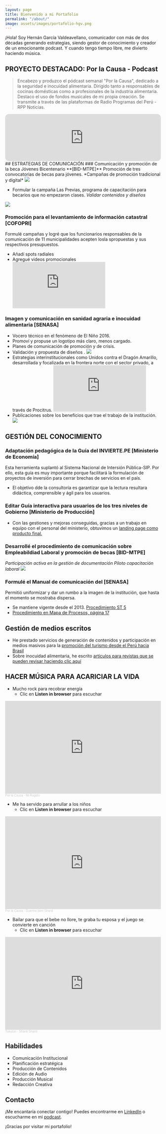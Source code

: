 ```yaml
---
layout: page
title: Bienvenido a mi Portafolio
permalink: "/about/"
image: assets/images/portafolio-hgv.png
---
```


¡Hola! Soy Hernán García Valdeavellano, comunicador con más de dos décadas generando estrategias, siendo gestor de conocimiento y creador de un emocionante podcast. Y cuando tengo tiempo libre, me divierto haciendo música.

## PROYECTO DESTACADO: Por la Causa - Podcast
> Encabezo y produzco el pódcast semanal "Por la Causa", dedicado a la seguridad e inocuidad alimentaria. Dirigido tanto a responsables de cocinas domésticas como a profesionales de la industria alimentaria. Destaco el uso de fondos musicales de mi propia creación. Se transmite a través de las plataformas de Radio Programas del Perú - RPP Noticias.
<iframe style="border-radius:12px" src="https://open.spotify.com/embed/show/4sZ8qT1zlrlg161D1Pw88e?utm_source=generator" width="100%" height="152" frameBorder="0" allowfullscreen="" allow="autoplay; clipboard-write; encrypted-media; fullscreen; picture-in-picture" loading="lazy"></iframe>
## ESTRATEGIAS DE COMUNICACIÓN
### Comunicación y promoción de la beca Jóvenes Bicentenario **[BID-MTPE]**
Promoción de tres convocatorias de becas para jóvenes. *Campañas de promoción tradicional y digital*
 <img src="{{site.baseurl}}/assets/thumbnails/22-consultoria-beca.jpg" class="garnish rounded float-left"/>
  
  - Formular la campaña Las Previas, programa de capacitación para becarios que no empezaron clases. *Validar contenidos y diseños*
  <img src="{{site.baseurl}}/assets/thumbnails/22-las-previas-jovenes-bicentenario.jpg"/>

### Promoción para el levantamiento de información catastral **[COFOPRI]**
Formulé campañas y logré que los funcionarios responsables de la comunicación de 11 municipalidades acepten losla spropuestas y sus respectivos presupuestos.
- Añadí spots radiales
- Agregué videos promocionales 
  <div class="video-responsive">
  <iframe src="https://www.youtube.com/embed/qvE0bgddt5k" alt="Colabora con COFOPRI" frameborder="0" allowfullscreen></iframe>
  </div> 
        
### Imagen y comunicación en sanidad agraria e inocuidad alimentaria **[SENASA]**
- Vocero técnico en el fenómeno de El Niño 2016.
- Promoví y propuse un logotipo más claro, menos cargado.
- Planes de comunicación de promoción y de crisis.
- Validación y propuesta de diseños .
     <img src="{{site.baseurl}}/assets/postImages/senasa1pc.jpg" class="garnish rounded float-left"/>
- Estrategias interinstitucionales como Unidos contra el Dragón Amarillo, desarrollada y focalizada en la frontera norte con el sector privado, a través de Procitrus.
    <iframe src="https://www.youtube.com/embed/hfVe6BkYUB0" alt="Contra la plaga Dragón amarillo o HLB" frameborder="0" allowfullscreen></iframe>
- Publicaciones sobre los beneficios que trae el trabajo de la institución.
     <img src="{{site.baseurl}}/assets/thumbnails/19-frambuesas-peru-hernan.jpg"/>

## GESTIÓN DEL CONOCIMIENTO

### Adaptación pedagógica de la Guía del INVIERTE.PE **[Ministerio de Economía]**
Esta herramienta suplantó al Sistema Nacional de Intersión Pública-SIP.
Por ello, esta guía es muy importante porque facilitará la formulación de proyectos de inversión para cerrar brechas de servicios en el país.
  - El objetivo dde la consultoría es garantizar que la lectura resultara didáctica, comprensible y ágil para los usuarios.

### Editar Guía interactiva para usuarios de los tres niveles de Gobierno **[Ministerio de Producción]**
  - Con las gestiones y mejoras conseguidas, gracias a un trabajo en equipo con el personal del ministerio, obtuvimos un [landing page como producto final.](https://instrumentosfinancieros.produce.gob.pe/)
    
### Desarrollé el procedimiento de comunicación sobre Empleabildiad Laboral y promoción de becas **[BID-MTPE]**
   *Participación activa en la gestión de documentación Piloto capacitación laboral*
   <img src="{{site.baseurl}}/assets/thumbnails/22-documentacion-piloto-capacitacion-laboral-BID-MTPE.jpg" />
   
### Formulé el Manual de comunicación del **[SENASA]**
Permitió uniformizar y dar un rumbo a la imagen de la institución, que hasta el momento se mostraba dispersa. 
  - Se mantiene vigente desde el 2013. [Procedimiento ST 5](https://drive.google.com/file/d/1Luxe6JbPXoId2lBWF6-tSXm4EeaxwpWP/view?usp=sharing)     
  - [Procedimiento en Mapa de Procesos, página 17](https://www.senasa.gob.pe/senasa/descargasarchivos/2014/11/Mapa-de-Procesos-del-SENASA.pdf)  

## Gestión de medios escritos
- He prestado servicios de generación de contenidos y participación en medios masivos para la [promoción del turismo desde el Perú hacia Brasil](https://www.hernangarciaval.com/2023/01/25/vuelve-carnaval-brasil/)
- Sobre inocuidad alimentaria, he escrito [artículos para revistas que se pueden revisar haciendo clic aquí](https://www.hernangarciaval.com/2021/09/09/articulos-seguridad-alimentaria/)

## HACER MÚSICA PARA ACARICIAR LA VIDA
 - Mucho rock para recobrar energía
    - Clic en **Listen in browser** para escuchar
  <iframe width="100%" height="300" scrolling="no" frameborder="no" allow="autoplay" src="https://w.soundcloud.com/player/?url=https%3A//api.soundcloud.com/tracks/1690673811&color=%23ff5500&auto_play=false&hide_related=false&show_comments=true&show_user=true&show_reposts=false&show_teaser=true&visual=true"></iframe><div style="font-size: 10px; color: #cccccc;line-break: anywhere;word-break: normal;overflow: hidden;white-space: nowrap;text-overflow: ellipsis; font-family: Interstate,Lucida Grande,Lucida Sans Unicode,Lucida Sans,Garuda,Verdana,Tahoma,sans-serif;font-weight: 100;"><a href="https://soundcloud.com/tukutun" title="Por la Causa" target="_blank" style="color: #cccccc; text-decoration: none;">Por la Causa</a> · <a href="https://soundcloud.com/tukutun/mi-rugido" title="Mi Rugido" target="_blank" style="color: #cccccc; text-decoration: none;">Mi Rugido</a></div>
    
 - Me ha servido para arrullar a los niños
    - Clic en **Listen in browser** para escuchar
<iframe width="100%" height="300" scrolling="no" frameborder="no" allow="autoplay" src="https://w.soundcloud.com/player/?url=https%3A//api.soundcloud.com/tracks/1690665033&color=%23ff5500&auto_play=false&hide_related=false&show_comments=true&show_user=true&show_reposts=false&show_teaser=true&visual=true"></iframe><div style="font-size: 10px; color: #cccccc;line-break: anywhere;word-break: normal;overflow: hidden;white-space: nowrap;text-overflow: ellipsis; font-family: Interstate,Lucida Grande,Lucida Sans Unicode,Lucida Sans,Garuda,Verdana,Tahoma,sans-serif;font-weight: 100;"><a href="https://soundcloud.com/tukutun" title="Por la Causa" target="_blank" style="color: #cccccc; text-decoration: none;">Por la Causa</a> · <a href="https://soundcloud.com/tukutun/duerme-bien-shanti" title="Duerme bien Shanti" target="_blank" style="color: #cccccc; text-decoration: none;">Duerme bien Shanti</a></div>

  - Bailar para que el bebe no llore, te graba tu esposa y el juego se convierte en canción 
    - Clic en **Listen in browser** para escuchar
  <iframe width="100%" height="300" scrolling="no" frameborder="no" allow="autoplay" src="https://w.soundcloud.com/player/?url=https%3A//api.soundcloud.com/tracks/561088389&color=%23ff5500&auto_play=false&hide_related=false&show_comments=true&show_user=true&show_reposts=false&show_teaser=true&visual=true"></iframe><div style="font-size: 10px; color: #cccccc;line-break: anywhere;word-break: normal;overflow: hidden;white-space: nowrap;text-overflow: ellipsis; font-family: Interstate,Lucida Grande,Lucida Sans Unicode,Lucida Sans,Garuda,Verdana,Tahoma,sans-serif;font-weight: 100;"><a href="https://soundcloud.com/tukutun" title="Tukutún" target="_blank" style="color: #cccccc; text-decoration: none;">Tukutún</a> · <a href="https://soundcloud.com/tukutun/shanti-shanti" title="Shanti Shanti" target="_blank" style="color: #cccccc; text-decoration: none;">Shanti Shanti</a></div>
  
## Habilidades

- Comunicación Institucional
- Planificación estratégica
- Producción de Contenidos
- Edición de Audio
- Producción Musical
- Redacción Creativa

## Contacto

¡Me encantaría conectar contigo! Puedes encontrarme en [LinkedIn](https://www.linkedin.com/in/hernangarciavaldeavellano/) o escucharme en mi [podcast](https://rpp.pe/audio/podcast/por-la-causa).

¡Gracias por visitar mi portafolio!

